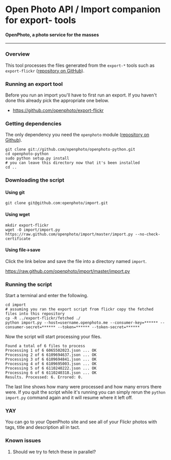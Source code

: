 Open Photo API / Import companion for export- tools
=======================
#### OpenPhoto, a photo service for the masses

----------------------------------------

<a name="overview"></a>
### Overview

This tool processes the files generated from the `export-*` tools such as `export-flickr` ([repository on GitHub](https://github.com/openphoto/export-flickr)).

<a name="setup"></a>
### Running an export tool

Before you run an import you'll have to first run an export. If you haven't done this already pick the appropriate one below.

* https://github.com/openphoto/export-flickr

<a name="dependencies"></a>
### Getting dependencies

The only dependency you need the `openphoto` module ([repository on Github](https://github.com/openphoto/openphoto-python)).

    git clone git://github.com/openphoto/openphoto-python.git
    cd openphoto-python
    sudo python setup.py install
    # you can leave this directory now that it's been installed
    cd ..

<a name="download"></a>
### Downloading the script

#### Using git

    git clone git@github.com:openphoto/import.git

#### Using wget

    mkdir export-flickr
    wget -O import/import.py https://raw.github.com/openphoto/import/master/import.py --no-check-certificate

#### Using file->save

Click the link below and save the file into a directory named `import`.

https://raw.github.com/openphoto/import/master/import.py

<a name="running"></a>
### Running the script

Start a terminal and enter the following.

    cd import
    # assuming you ran the export script from flickr copy the fetched files into this repository
    cp -R ../export-flickr/fetched ./
    python import.py --host=username.openphoto.me --consumer-key=****** --consumer-secret=****** --token=****** --token-secret=******
    
Now the script will start processing your files.
    
    Found a total of 6 files to process
    Processing 1 of 6 6065502023.json ... OK
    Processing 2 of 6 6109694637.json ... OK
    Processing 3 of 6 6109694841.json ... OK
    Processing 4 of 6 6109695003.json ... OK
    Processing 5 of 6 6110240222.json ... OK
    Processing 6 of 6 6110240318.json ... OK
    Results. Processed: 6. Errored: 0.

The last line shows how many were processed and how many errors there were. If you quit the script while it's running you can simply rerun the `python import.py` command again and it will resume where it left off.

### YAY

You can go to your OpenPhoto site and see all of your Flickr photos with tags, title and description all in tact.

<a name="knownissues"></a>
### Known issues

1. Should we try to fetch these in parallel?
